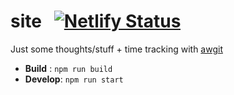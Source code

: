 # site &nbsp; [![Netlify Status](https://api.netlify.com/api/v1/badges/04d9616c-b6a6-42a3-9c63-4ecdd6a3a1dd/deploy-status)](https://app.netlify.com/sites/cxss/deploys)

Just some thoughts/stuff + time tracking with [awgit](https://gitlab.com/cxss/awgit)

* __Build__ : `npm run build`
* __Develop__: `npm run start`

